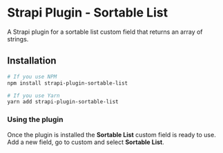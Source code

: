 # Strapi Plugin - Sortable List

A Strapi plugin for a sortable list custom field that returns an array of strings.

## Installation

```bash
# If you use NPM
npm install strapi-plugin-sortable-list

# If you use Yarn
yarn add strapi-plugin-sortable-list
```

### Using the plugin

Once the plugin is installed the **Sortable List** custom field is ready to use.
Add a new field, go to custom and select **Sortable List**.
